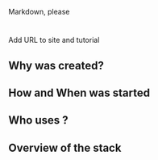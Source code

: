 Markdown, please

# <Name>

Add URL to <Names> site and tutorial

## Why <Name> was created?

## How and When <Name> was started

## Who uses <Name>?

## Overview of the <Name> stack
